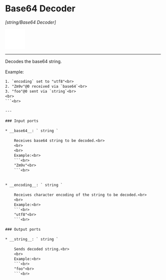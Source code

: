 # Base64 Decoder

_[string/Base64 Decoder]_

![icon](</assets/icons/89f4fde2-5391-4f4c-b55a-55ada280f89c.png>)

---

Decodes the base64 string.<br>
<br>
Example:<br>
```<br>
1. `encoding` set to "utf8"<br>
2. "Zm9v"@0 received via `base64`<br>
3. "foo"@0 sent via `string`<br>
<br>
```<br>

---

### Input ports

* __base64__: ` string `

    Receives base64 string to be decoded.<br>
    <br>
    <br>
    Example:<br>
    ```<br>
    "Zm9v"<br>
    ```<br>


* __encoding__: ` string `

    Receives character encoding of the string to be decoded.<br>
    <br>
    Example:<br>
    ```<br>
    "utf8"<br>
    ```<br>

### Output ports

* __string__: ` string `

    Sends decoded string.<br>
    <br>
    Example:<br>
    ```<br>
    "foo"<br>
    ```<br>

